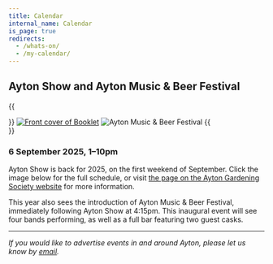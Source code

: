 ```yaml
---
title: Calendar
internal_name: Calendar
is_page: true
redirects:
  - /whats-on/
  - /my-calendar/
---
```


## Ayton Show and Ayton Music & Beer Festival

{{<aside side="left">}}
[![Front cover of Booklet](https://aytongardens.com/assets/aytonshow2025frontcover_hu_bcccd1b5c3cab9ed.7088b18a77f9dd3eb179b44895e087e6.webp)](https://aytongardens.com/assets/aytonshowschedule2025screen.445299e8312fe18db52d83097c270b1f.pdf)
![Ayton Music & Beer Festival](/assets/ayton-music-beer-festival.webp)
{{</aside>}}

### 6 September 2025, 1–10pm

Ayton Show is back for 2025, on the first weekend of September. Click the image below for the full schedule, or visit [the page on the Ayton Gardening Society website](https://aytongardens.com/ayton-show-2025) for more information.

This year also sees the introduction of Ayton Music & Beer Festival, immediately following Ayton Show at 4:15pm. This inaugural event will see four bands performing, as well as a full bar featuring two guest casks.

---

_If you would like to advertise events in and around Ayton, please let us know by [email](mailto:events@ayton-village.org)._

